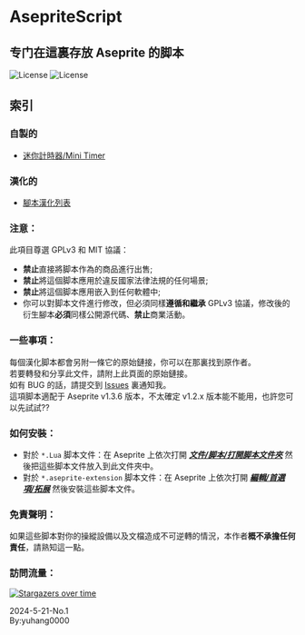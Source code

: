 # AsepriteScript
专门在這裏存放 Aseprite 的脚本  
---
![License](https://img.shields.io/badge/License-GPL_v3-brightgreen.svg) ![License](https://img.shields.io/badge/License-MIT-brightgreen.svg) 

## 索引  
### 自製的
* [迷你計時器/Mini Timer](./Homemade/Readme.md#迷你計時器)  
### 漢化的  
* [腳本漢化列表](./Translation#readme)

### 注意：
此項目尊選 GPLv3 和 MIT 協議：
* **禁止**直接將脚本作為的商品進行出售;
* **禁止**將這個脚本應用於違反國家法律法規的任何場景;
* **禁止**將這個脚本應用嵌入到任何軟體中;
* 你可以對脚本文件進行修改，但必須同樣**遵循和繼承** GPLv3 協議，修改後的衍生腳本**必須**同樣公開源代碼、**禁止**商業活動。

### 一些事項：
每個漢化脚本都會另附一條它的原始鏈接，你可以在那裏找到原作者。  
若要轉發和分享此文件，請附上此頁面的原始鏈接。    
如有 BUG 的話，請提交到 [Issues](https://github.com/yuhang0000/AsepriteScript/issues) 裏通知我。  
這項脚本適配于 Aseprite v1.3.6 版本，不太確定 v1.2.x 版本能不能用，也許您可以先試試??

### 如何安裝：
* 對於  `*.Lua`  脚本文件：在 Aseprite 上依次打開 ***<ins>文件/脚本/打開脚本文件夾</ins>*** 然後把這些脚本文件放入到此文件夾中。  
* 對於  `*.aseprite-extension`  脚本文件：在 Aseprite 上依次打開 ***<ins>編輯/首選項/拓展</ins>*** 然後安裝這些脚本文件。

### 免責聲明：
如果這些脚本對你的操縱設備以及文檔造成不可逆轉的情況，本作者**概不承擔任何責任**，請熟知這一點。  

### 訪問流量：
[![Stargazers over time](https://starchart.cc/yuhang0000/AsepriteScript.svg)](https://starchart.cc/yuhang0000/AsepriteScript)

2024-5-21-No.1  
By:yuhang0000
